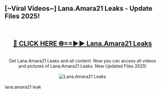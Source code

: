 <h2>[~Viral Videos~] Lana.Amara21 Leaks - Update Files 2025!</h2>
<br>
<div align="center">
<h2><a href="https://betterlinks.top/A2PfLJ" rel="nofollow">🔴 CLICK HERE 🌐==►► Lana.Amara21 Leaks</a></h2>
<br>
Get Lana.Amara21 Leaks and all content. Now you can access all videos and pictures of Lana.Amara21 Leaks. New Updated Files 2025!
<br>
<br>
<a href="https://betterlinks.top/A2PfLJ" rel="nofollow" data-target="animated-image.originalLink"><img src="https://i.ibb.co.com/WyWwxjT/player-gif2.gif" alt="Lana.Amara21 Leaks" style="max-width: 100%; display: inline-block;" data-target="animated-image.originalImage"></a>
</div>
<br>
lana.amara21 leak
